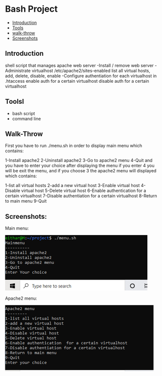 # Bash Project
* [Introduction](#introduction)
* [Tools](#tools)
* [walk-throw](#walk-throw)
* [Screenshots](#screenshots)

## Introduction
shell script that manages apache web server
-Install / remove web server
-Administrate virtualhost /etc/apache2/sites-enabled
	list all virtual hosts, add, delete, disable, enable
-Configure authentiation for each virtualhost in .htaccess
	enable auth for a certain virtualhost
	disable auth for a certain virtualhost
## ToolsI
- bash script
- command line

## Walk-Throw
First you have to run ./menu.sh in order to display main menu which contains:

1-Install apache2
2-Uninstall apache2
3-Go to apache2 menu
4-Quit
and you have to enter your choice after displaying the menu
if you enter 4 you will be exit the menu, and if you choose 3 the apache2 menu will displayed which contains:

1-list all virtual hosts
2-add a new virtual host
3-Enable virtual host
4-Disable virtual host
5-Delete virtual host
6-Enable authentication  for a certain virtualhost
7-Disable authentiation for a certain virtualhost
8-Return to main menu
9-Quit

## Screenshots:

Main menu:

![alt-tag](main.PNG)

Apache2 menu:

![alt-tag](apache2menu.PNG)
